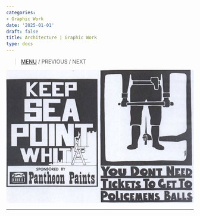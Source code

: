 ```yaml
---
categories:
- Graphic Work
date: '2025-01-01'
draft: false
title: Architecture | Graphic Work
type: docs
---
```


> [MENU](/graphic-work/graphic-work-john-burger/) / PREVIOUS / NEXT

![07-pantheon-paints](/images/burger-saga/07-pantheon-paints.jpg)  
  
---